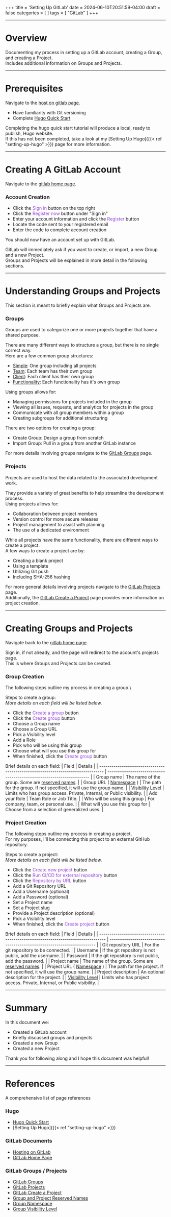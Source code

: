 +++
title = 'Setting Up GitLab'
date = 2024-06-10T20:51:59-04:00
draft = false
categories = [
]
tags = [
    "GitLab"
]
+++

<style>
.file-color {
    color: #3067FF;
}
.direction-color {
    color: #9746DA;
}
</style>

---

# Overview
Documenting my process in setting up a GitLab account, creating a Group, and creating a Project.\
Includes additional information on Groups and Projects.

---

# Prerequisites
Navigate to the [host on gitlab page](https://gohugo.io/hosting-and-deployment/hosting-on-gitlab/).

- Have familiarity with Git versioning
- Complete [Hugo Quick Start](https://gohugo.io/getting-started/quick-start/)

Completing the hugo quick start tutorial will produce a local, ready to publish, Hugo website.\
If this has not been completed, take a look at my [Setting Up Hugo]({{< ref "setting-up-hugo" >}}) page for more information.

---

# Creating A GitLab Account
Navigate to the [gitlab home page](https://gitlab.com/).

### Account Creation
- Click the <span class="direction-color">Sign in</span> button on the top right
- Click the <span class="direction-color">Register now</span> button under "Sign in"
- Enter your account information and click the <span class="direction-color">Register</span> button
- Locate the code sent to your registered email
- Enter the code to complete account creation

You should now have an account set up with GitLab.

GitLab will immediately ask if you want to create, or import, a new Group and a new Project.\
Groups and Projects will be explained in more detail in the following sections.

---

# Understanding Groups and Projects
This section is meant to briefly explain what Groups and Projects are.

### Groups
Groups are used to categorize one or more projects together that have a shared purpose.

There are many different ways to structure a group, but there is no single correct way.\
Here are a few common group structures:
- <u>Simple</u>: One group including all projects
- <u>Team</u>: Each team has their own group
- <u>Client</u>: Each client has their own group
- <u>Functionality</u>: Each functionality has it's own group

Using groups allows for:
- Managing permissions for projects included in the group
- Viewing all issues, requests, and analytics for projects in the group
- Communicate with all group members within a group
- Creating subgroups for additional structuring

There are two options for creating a group:
- Create Group: Design a group from scratch
- Import Group: Pull in a group from another GitLab instance

For more details involving groups navigate to the [GitLab Groups](https://docs.gitlab.com/ee/user/group/) page.

### Projects
Projects are used to host the data related to the associated development work.

They provide a variety of great benefits to help streamline the development process.\
Using projects allows for:
- Collaboration between project members
- Version control for more secure releases
- Project management to assist with planning
- The use of a dedicated environment

While all projects have the same functionality, there are different ways to create a project.\
A few ways to create a project are by:
- Creating a blank project
- Using a template
- Utilizing Git push
- Including SHA-256 hashing

For more general details involving projects navigate to the [GitLab Projects](https://docs.gitlab.com/ee/user/get_started/get_started_projects.html) page.\
Additionally, the [GitLab Create a Project](https://docs.gitlab.com/ee/user/project/index.html) page provides more information on project creation.

---

# Creating Groups and Projects
Navigate back to the [gitlab home page](https://gitlab.com/).

Sign in, if not already, and the page will redirect to the account's projects page.\
This is where Groups and Projects can be created.

### Group Creation
The following steps outline my process in creating a group.\

Steps to create a group:\
*More details on each field will be listed below.*
- Click the <span class="direction-color">Create a group</span> button
- Click the <span class="direction-color">Create group</span> button
- Choose a Group name
- Choose a Group URL
- Pick a Visibility level
- Add a Role
- Pick who will be using this group
- Choose what will you use this group for
- When finished, click the <span class="direction-color">Create group</span> button

Brief details on each field:
| Field                                                                            | Details                                                               |
| -------------------------------------------------------------------------------- | --------------------------------------------------------------------- |
| Group name                                      | The name of the group. Some are [reserved names](https://docs.gitlab.com/ee/user/reserved_names.html). |
| Group URL ( [Namespace](https://docs.gitlab.com/ee/user/namespace/index.html) )  | The path for the group. If not specified, it will use the group name. |
| [Visibility Level](https://docs.gitlab.com/ee/user/public_access.html)           | Limits who has group access. Private, Internal, or Public visibility. |
| Add your Role                                                                    | Team Role or Job Title.                                               |
| Who will be using this group                                                     | For company, team, or personal use.                                   |
| What will you use this group for                                                 | Choose from a selection of generalized uses.                          |

### Project Creation
The following steps outline my process in creating a project.\
For my purposes, I'll be connecting this project to an external GitHub repository.

Steps to create a project:\
*More details on each field will be listed below.*
- Click the <span class="direction-color">Create new project</span> button
- Click the <span class="direction-color">Run CI/CD for external repository</span> button
- Click the <span class="direction-color">Repository by URL</span> button
- Add a Git Repository URL
- Add a Username (optional)
- Add a Password (optional)
- Set a Project name
- Set a Project slug
- Provide a Project description (optional)
- Pick a Visibility level
- When finished, click the <span class="direction-color">Create project</span> button

Brief details on each field:
| Field                                                                             | Details                                                                 |
| --------------------------------------------------------------------------------- | ----------------------------------------------------------------------- |
| Git repository URL                                                                | For the git repository to be connected.                                 |
| Username                                                                          | If the git repository is not public, add the username.                  |
| Password                                                                          | If the git repository is not public, add the password.                  |
| Project name                                      | The name of the group. Some are [reserved names](https://docs.gitlab.com/ee/user/reserved_names.html).  |
| Project URL ( [Namespace](https://docs.gitlab.com/ee/user/namespace/index.html) ) | The path for the project. If not specified, it will use the group name. |
| Project description                                                               | An optional description for the project.                                |
| [Visibility Level](https://docs.gitlab.com/ee/user/public_access.html)            | Limits who has project access. Private, Internal, or Public visibility. |

---

# Summary
In this document we:
- Created a GitLab account
- Briefly discussed groups and projects
- Created a new Group
- Created a new Project

Thank you for following along and I hope this document was helpful!

---

# References
A comprehensive list of page references

### Hugo
- [Hugo Quick Start](https://gohugo.io/getting-started/quick-start/)
- [Setting Up Hugo]({{< ref "setting-up-hugo" >}})

### GitLab Documents
- [Hosting on GitLab](https://gohugo.io/hosting-and-deployment/hosting-on-gitlab/)
- [GitLab Home Page](https://gitlab.com/)

### GitLab Groups / Projects
- [GitLab Groups](https://docs.gitlab.com/ee/user/group/)
- [GitLab Projects](https://docs.gitlab.com/ee/user/get_started/get_started_projects.html)
- [GitLab Create a Project](https://docs.gitlab.com/ee/user/project/index.html)
- [Group and Project Reserved Names](https://docs.gitlab.com/ee/user/reserved_names.html)
- [Group Namespace](https://docs.gitlab.com/ee/user/namespace/index.html)
- [Group Visibility Level](https://docs.gitlab.com/ee/user/public_access.html)